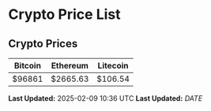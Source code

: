 # Crypto Price List

## Crypto Prices
| Bitcoin | Ethereum | Litecoin |
| ------- | -------- | -------- |
| $96861 | $2665.63 | $106.54 |
**Last Updated:** 2025-02-09 10:36 UTC
**Last Updated:** $DATE$
